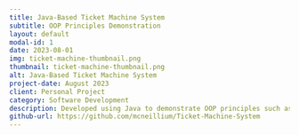```yaml
---
title: Java-Based Ticket Machine System
subtitle: OOP Principles Demonstration
layout: default
modal-id: 1
date: 2023-08-01
img: ticket-machine-thumbnail.png
thumbnail: ticket-machine-thumbnail.png
alt: Java-Based Ticket Machine System
project-date: August 2023
client: Personal Project
category: Software Development
description: Developed using Java to demonstrate OOP principles such as inheritance, polymorphism, and encapsulation.
github-url: https://github.com/mcneillium/Ticket-Machine-System
---
```

